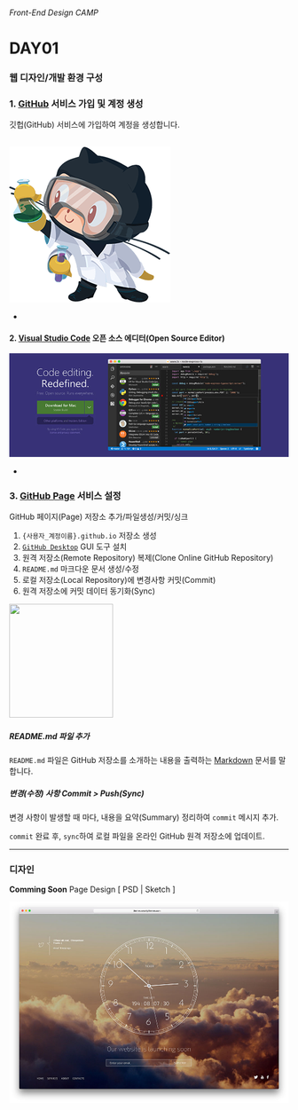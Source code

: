 ###### Front-End Design CAMP

# DAY01

### 웹 디자인/개발 환경 구성

### 1. [GitHub](http://github.com/) 서비스 가입 및 계정 생성

깃헙(GitHub) 서비스에 가입하여 계정을 생성합니다.

<br>

<img src="../../Assets/github.png" alt="GitHub 서비스">

-

#### 2. [Visual Studio Code](https://code.visualstudio.com/) 오픈 소스 에디터(Open Source Editor)

[<img src="../../Assets/VSCode.jpg" alt="Visual Studio Code Download">](https://code.visualstudio.com/)

-

### 3. [GitHub Page](https://pages.github.com/) 서비스 설정

GitHub 페이지(Page) 저장소 추가/파일생성/커밋/싱크

1. `{사용자_계정이름}.github.io` 저장소 생성
1. [`GitHub Desktop`](https://desktop.github.com/) GUI 도구 설치
1. 원격 저장소(Remote Repository) 복제(Clone Online GitHub Repository)
1. `README.md` 마크다운 문서 생성/수정
1. 로컬 저장소(Local Repository)에 변경사항 커밋(Commit)
1. 원격 저장소에 커밋 데이터 동기화(Sync)

<img src="../../Assets/github-pages.png" alt="" width="187" height="205">

##### README.md 파일 추가

`README.md` 파일은 GitHub 저장소를 소개하는 내용을 출력하는 [Markdown](https://daringfireball.net/projects/markdown/) 문서를 말합니다.

##### 변경(수정) 사항 Commit > Push(Sync)

변경 사항이 발생할 때 마다, 내용을 요약(Summary) 정리하여 `commit` 메시지 추가.

`commit` 완료 후, `sync`하여 로컬 파일을 온라인 GitHub 원격 저장소에 업데이트.

---

### 디자인

__Comming Soon__ Page Design [ PSD | Sketch ]

<img src="../../Assets/ticker-coming-soon-html-website-template.jpg" alt="커밍 순 웹페이지 디자인 시안">
